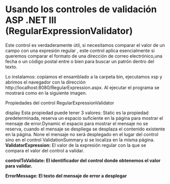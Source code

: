 # Usando los controles de validación ASP .NET III (RegularExpressionValidator)

Este control es verdaderamente útil, si necesitamos comparar el valor de un campo con una expresión regular , este control aplica esencialmente si queremos comparar el formato de una dirección de correo electrónico,una fecha o un código postal entre o bien para buscar un patrón dentro del texto.


Lo instalamos: copiamos el ensamblado a la carpeta bin, ejecutamos xsp y abrimos el navegador con la dirección http://localhost:8080/RegularExpression.aspx. Al ejecutar el programa se mostrará como en la siguiente imagen.

Propiedades del control RegularExpressionValidator

display Esta propiedad puede tener 3 valores: Static es la propiedad predeterminada, reserva un espacio suficiente en la página para mostrar el mensaje de error.Dynamic el espacio para mostrar el mensaje no se reserva, cuando el mensaje se despliega se desplaza el contenido existente en la página. None el mensaje no será desplegado en el lugar del control sino en el control ValidationSummary si se localiza en la misma página.
<br>
<strong>ValidatorExpression:</strong> El valor de la expresión regular con la que se compara el valor del control a validar.

<strong>controlToValidate:<strong> El identificador del control donde obtenemos el valor para validar.

  <strong>ErrorMessage:</strong> El texto del mensaje de error a desplegar
